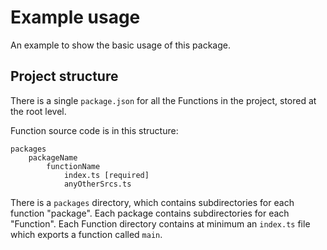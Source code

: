 # Example usage

An example to show the basic usage of this package.

## Project structure

There is a single `package.json` for all the Functions in the project, stored at the root level.

Function source code is in this structure:

```
packages
    packageName
        functionName
            index.ts [required]
            anyOtherSrcs.ts
```

There is a `packages` directory, which contains subdirectories for each function "package".
Each package contains subdirectories for each "Function".
Each Function directory contains at minimum an `index.ts` file which exports a function called `main`.
